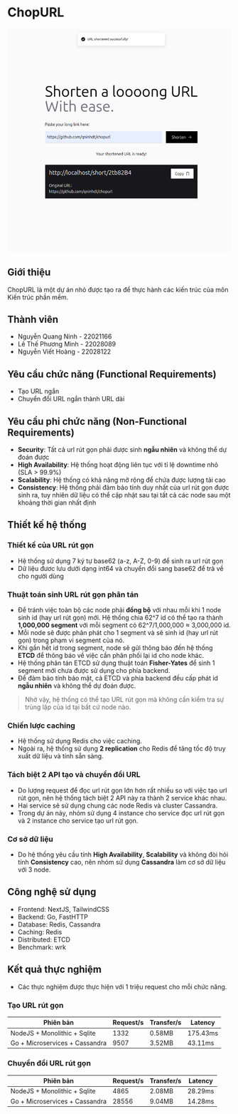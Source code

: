 # ChopURL

![ChopURL](./docs/preview.png)

## Giới thiệu

ChopURL là một dự án nhỏ được tạo ra để thực hành các kiến trúc của môn Kiến trúc phần mềm.

## Thành viên
- Nguyễn Quang Ninh - 22021166
- Lê Thế Phương Minh - 22028089
- Nguyễn Viết Hoàng - 22028122

## Yêu cầu chức năng (Functional Requirements)

- Tạo URL ngắn
- Chuyển đổi URL ngắn thành URL dài

## Yêu cầu phi chức năng (Non-Functional Requirements)

- **Security**: Tất cả url rút gọn phải được sinh **ngẫu nhiên** và không thể dự đoán được
- **High Availability**: Hệ thống hoạt động liên tục với tỉ lệ downtime nhỏ (SLA > 99.9%)
- **Scalability**: Hệ thống có khả năng mở rộng để chứa được lượng tải cao
- **Consistency**: Hệ thống phải đảm bảo tính duy nhất của url rút gọn được sinh ra, tuy nhiên dữ liệu có thể cập nhật sau tại tất cả các node sau một khoảng thời gian nhất định

## Thiết kế hệ thống

### Thiết kế của URL rút gọn
- Hệ thống sử dụng 7 ký tự base62 (a-z, A-Z, 0-9) để sinh ra url rút gọn
- Dữ liệu đươc lưu dưới dạng int64 và chuyển đổi sang base62 để trả về cho người dùng
  
### Thuật toán sinh URL rút gọn phân tán
- Để tránh việc toàn bộ các node phải **đồng bộ** với nhau mỗi khi 1 node sinh id (hay url rút gọn) mới. Hệ thống chia 62^7 id có thể tạo ra thành **1,000,000 segment** với mỗi segment có 62^7/1,000,000 ≈ 3,000,000 id.
- Mỗi node sẽ được phân phát cho 1 segment và sẽ sinh id (hay url rút gọn) trong phạm vi segment của nó.
- Khi gần hết id trong segment, node sẽ gửi thông báo đến hệ thống **ETCD** để thông báo về việc cần phân phối lại id cho node khác.
- Hệ thống phân tán ETCD sử dụng thuật toán **Fisher-Yates** để sinh 1 segment mới chưa được sử dụng cho phía backend.
- Để đảm bảo tính bảo mật, cả ETCD và phía backend đều cấp phát id **ngẫu nhiên** và không thể dự đoán được.

> Nhờ vậy, hệ thống có thể tạo URL rút gọn mà không cần kiểm tra sự trùng lặp của id tại bất cứ node nào.

### Chiến lược caching   
- Hệ thống sử dụng Redis cho việc caching.
- Ngoài ra, hệ thống sử dụng **2 replication** cho Redis để tăng tốc độ truy xuất dữ liệu và tính sẵn sàng.

### Tách biệt 2 API tạo và chuyển đổi URL
- Do lượng request để đọc url rút gọn lớn hơn rất nhiều so với việc tạo url rút gọn, nên hệ thống tách biệt 2 API này ra thành 2 service khác nhau.
- Hai service sẽ sử dụng chung các node Redis và cluster Cassandra.
- Trong dự án này, nhóm sử dụng 4 instance cho service đọc url rút gọn và 2 instance cho service tạo url rút gọn.

### Cơ sở dữ liệu
- Do hệ thống yêu cầu tính **High Availability**, **Scalability** và không đòi hỏi tính **Consistency** cao, nên nhóm sử dụng **Cassandra** làm cơ sở dữ liệu với 3 node.

## Công nghệ sử dụng
- Frontend: NextJS, TailwindCSS
- Backend: Go, FastHTTP
- Database: Redis, Cassandra
- Caching: Redis
- Distributed: ETCD
- Benchmark: wrk

## Kết quả thực nghiệm
- Các thực nghiệm được thực hiện với 1 triệu request cho mỗi chức năng.

### Tạo URL rút gọn

| Phiên bản | Request/s | Transfer/s | Latency |
| --- | --- | --- | --- |
|NodeJS + Monolithic + Sqlite | 1332 | 0.58MB | 175.43ms |
| Go + Microservices + Cassandra | 9507 | 3.52MB | 43.11ms  |

### Chuyển đổi URL rút gọn

| Phiên bản | Request/s | Transfer/s | Latency |
| --- | --- | --- | --- |
|NodeJS + Monolithic + Sqlite | 4865 | 2.08MB | 28.29ms |
| Go + Microservices + Cassandra | 28556 | 9.04MB | 14.28ms |



